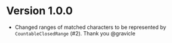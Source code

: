 # Version 1.0.0

- Changed ranges of matched characters to be represented by `CountableClosedRange` (#2). Thank you @gravicle